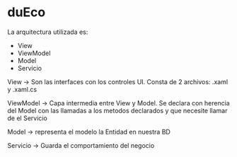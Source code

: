 # duEco

La arquitectura utilizada es:
* View
* ViewModel
* Model
* Servicio

View -> Son las interfaces con los controles UI. Consta de 2 archivos: .xaml y .xaml.cs

ViewModel -> Capa intermedia entre View y Model. Se declara con herencia del Model con las llamadas a los metodos declarados y que necesite llamar de el Servicio 

Model -> representa el modelo la Entidad en nuestra BD

Servicio -> Guarda el comportamiento del negocio

